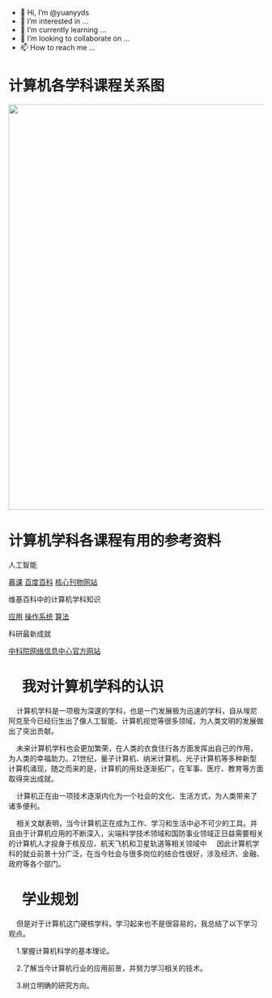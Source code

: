 - 👋 Hi, I’m @yuanyyds
- 👀 I’m interested in ...
- 🌱 I’m currently learning ...
- 💞️ I’m looking to collaborate on ...
- 📫 How to reach me ...

<!---
yuanyyds/yuanyyds is a ✨ special ✨ repository because its `README.md` (this file) appears on your GitHub profile.
You can click the Preview link to take a look at your changes.
--->
<!DOCTYPE html>
<html>
<head>
<title>作业</title>
</head>
<body>

<h1>计算机各学科课程关系图</h1>
<img src="13.png" width="1300" height="800" />

</body>
</html>

<h1>计算机学科各课程有用的参考资料</h1>
<p>人工智能</p>
<a href="https://www.icourse163.org/search.htm?search=%E4%BA%BA%E5%B7%A5%E6%99%BA%E8%83%BD#/">慕课</a>
<a href="https://baike.baidu.com/item/%E4%BA%BA%E5%B7%A5%E6%99%BA%E8%83%BD/9180?fr=aladdin">百度百科</a>
<a href="http://dkjs.cbpt.cnki.net/WKD/WebPublication/index.aspx?mid=dkjs">核心刊物网站</a>
<p>维基百科中的计算机学科知识</p>
<a href="https://en.wikipedia.org/wiki/Computer_program">应用</a>
<a href="https://en.wikipedia.org/wiki/Operating_system">操作系统</a>
<a href="https://en.wikipedia.org/wiki/Algorithm">算法</a>
<p>科研最新成就</p>
<a href="http://www.cnic.cas.cn/">中科院网络信息中心官方网站</a>
<h1>
    我对计算机学科的认识
</h1>
<p>
    计算机学科是一项极为深邃的学科，也是一门发展极为迅速的学科，自从埃尼阿克至今已经衍生出了像人工智能、计算机视觉等很多领域，为人类文明的发展做出了突出贡献。
    
</p>
<P>
    未来计算机学科也会更加繁荣，在人类的衣食住行各方面发挥出自己的作用，为人类的幸福助力。21世纪，量子计算机、纳米计算机、光子计算机等多种新型计算机涌现，随之而来的是，计算机的用处逐渐拓广，在军事、医疗、教育等方面取得突出成就。
</P>
<p>
    计算机正在由一项技术逐渐内化为一个社会的文化、生活方式，为人类带来了诸多便利。
</P>
<P>
    相关文献表明，当今计算机正在成为工作、学习和生活中必不可少的工具。并且由于计算机应用的不断深入，尖端科学技术领域和国防事业领域正日益需要相关的计算机人才投身于核反应、航天飞机和卫星轨道等相关领域中
    因此计算机学科的就业前景十分广泛，在当今社会与很多岗位的结合性很好，涉及经济、金融、政府等各个部门。
</p>
<h1>
    学业规划
</h1>
<p>
    但是对于计算机这门硬核学科，学习起来也不是很容易的，我总结了以下学习观点。
</p>
<p>
    1.掌握计算机科学的基本理论。
</p>
<P>
    2.了解当今计算机行业的应用前景，并努力学习相关的技术。
</P>
<p>
    3.树立明确的研究方向。
</p>
